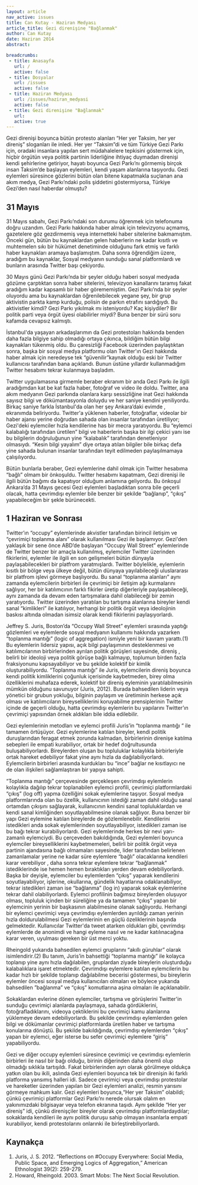```yaml
---
layout: article
nav_active: issues
title: Can Kutay - Haziran Medyası
article_title: Gezi direnişine "Bağlanmak"
author: Can Kutay
date: Haziran 2014
abstract: 

breadcrumbs:
 - title: Anasayfa
   url: /
   active: false
 - title: Dosyalar
   url: /issues
   active: false
 - title: Haziran Medyası
   url: /issues/haziran_medyasi
   active: false
 - title: Gezi direnişine "Bağlanmak"
   url:
   active: true
---
```

Gezi direnişi boyunca bütün protesto alanları “Her yer Taksim, her yer direniş” sloganları ile 
inledi. Her yer “Taksim”di ve tüm Türkiye Gezi Parkı için, oradaki insanlara yapılan sert müdahalelere 
tepkisini göstermek için, hiçbir örgütün veya politik partinin liderliğine ihtiyaç duymadan direnişi 
kendi şehirlerine getiriyor, hayatı boyunca Gezi Parkı’nı görmemiş birçok insan Taksim’de başlayan 
eylemleri, kendi yaşam alanlarına taşıyordu. Gezi eylemleri süresince gözlerini bütün olan bitene 
kapatmakla suçlanan ana akım medya, Gezi Parkı’ndaki polis şiddetini göstermiyorsa, Türkiye 
Gezi’den nasıl haberdar olmuştu? 


31 Mayıs 
---
31 Mayıs sabahı, Gezi Parkı’ndaki son durumu öğrenmek için telefonuma doğru uzandım. Gezi 
Parkı hakkında haber almak için televizyonu açmamış, gazetelere göz gezdirmemiş veya internetteki 
haber sitelerine bakmamıştım. Önceki gün, bütün bu kaynaklardan gelen haberlerin ne kadar kısıtlı ve 
muhtemelen sıkı bir hükümet denetiminde olduğunu fark etmiş ve farklı haber kaynakları aramaya 
başlamıştım. Daha sonra öğrendiğim üzere, aradığım bu kaynaklar, Sosyal medyanın sunduğu sanal 
platformlardı ve bunların arasında Twitter başı çekiyordu.


30 Mayıs günü Gezi Parkı’nda bir şeyler olduğu haberi sosyal medyada gözüme çarptıktan 
sonra haber sitelerini, televizyon kanallarını taramış fakat aradığım kadar kapsamlı bir haber 
görememiştim. Gezi Parkı’nda bir şeyler oluyordu ama bu kaynaklardan öğrenilebilecek yegane şey, 
bir grup aktivistin parkta kamp kurduğu, polisin de parkın etrafını sardığıydı. Bu aktivistler kimdi? Gezi 
Parkı yıkılmak mı isteniyordu? Kaç kişiydiler? Bir politik parti veya örgüt üyesi olabilirler miydi? Buna 
benzer bir sürü soru kafamda cevapsız kalmıştı. 


İstanbul'da yaşayan arkadaşlarımın da Gezi protestoları hakkında benden daha fazla bilgiye 
sahip olmadığı ortaya çıkınca, bildiğim bütün bilgi kaynakları tükenmiş oldu. Bu çaresizliği Facebook üzerinden paylaştıktan sonra, başka bir sosyal medya platformu olan Twitter'ın Gezi hakkında haber 
almak için neredeyse tek “güvenilir”kaynak olduğu eski bir Twitter kullanıcısı tarafından bana 
açıklandı. Bunun üstüne yıllardır kullanmadığım Twitter hesabımı tekrar kulanmaya başladım. 



Twitter uygulamasına girmemle beraber ekranım bir anda Gezi Parkı ile ilgili aradığımdan kat 
be kat fazla haber, fotoğraf ve video ile doldu. Twitter, ana akım medyanın Gezi parkında olanlara 
karşı sessizliğine inat Gezi hakkında sayısız bilgi ve dökümantasyonla doluydu ve her saniye kendini 
yeniliyordu. Birkaç saniye farkla İstanbul'da olan her şey Ankara’daki evimde , ekranımda beliriyordu. 
Twitter'a yüklenen haberler, fotoğraflar, videolar bir haber ajansı yerine doğrudan sahada olan 
insanlar tarafından üretiliyor; Gezi'deki eylemciler hızla kendilerine has bir mecra yaratıyordu. Bu 
“eylemci kalabalığı tarafından üretilen” bilgi ve haberlerin başka bir ilgi çekici yanı ise bu bilgilerin 
doğruluğunun yine “kalabalık” tarafından denetleniyor olmasıydı. “Kesin bilgi yayalım” diye ortaya 
atılan bilgiler bile birkaç defa yine sahada bulunan insanlar tarafından teyit edilmeden 
paylaşılmamaya çalışılıyordu. 


Bütün bunlarla beraber, Gezi eylemlerine dahil olmak için Twitter hesabıma “bağlı” olmam 
bir önkoşuldu. Twitter hesabımı kapatmam, Gezi direnişi ile ilgili bütün bağımı da kapatıyor olduğum 
anlamına geliyordu. Bu önkoşul Ankara’da 31 Mayıs gecesi Gezi eylemleri başladıktan sonra bile 
geçerli olacak, hatta çevrimdışı eylemler bile benzer bir şekilde “bağlanıp”, “çıkış” yapabileceğim bir 
şekle bürünecekti. 


1 Haziran ve Sonrası 
---
Twitter’ın “occupy” eylemlerinde akvistler tarafından birincil iletişim ve “çevrimiçi toplanma 
alanı” olarak kullanılması Gezi ile başlamıyor. Gezi'den yaklaşık bir sene önce ABD’de başlayan 
“Occupy Wall Street” eylemlerinde de Twitter benzer bir amaçla kullanılmış, eylemciler Twitter 
üzerinden fikirlerini, eylemler ile ilgili en son gelişmeleri bütün dünyayla paylaşabilecekleri bir 
platfrom yaratmışlardı. Twitter böylelikle, eylemlerin kısıtlı bir bölge veya ülkeye değil, bütün dünyaya 
yayılabileceği uluslararası bir platfrom işlevi görmeye başlıyordu. Bu sanal “toplanma alanları” aynı zamanda eylemcilerin birbirleri ile çevrimiçi bir iletişim ağı kurmalarını sağlıyor, her bir katılımcının 
farklı fikirler üretip diğerleriyle paylaşabileceği, aynı zamanda da devam eden tartışmalara dahil 
olabileceği bir zemin yaratıyordu. Twitter üzerinden yaratılan bu tartışma alanlarına bireyler kendi 
sanal “kimlikleri” ile katılıyor, herhangi bir politik örgüt veya ideolojinin baskısı altında olmadan 
isimsiz olarak kendi fikirlerini paylaşıyorlardı. 


Jeffrey S. Juris, Boston’da “Occupy Wall Street” eylemleri sırasında yaptığı gözlemleri ve 
eylemlerde sosyal medyanın kullanımı hakkında yazarken “toplanma mantığı” (logic of aggregation) 
ismiyle yeni bir kavram yarattı.(1) Bu eylemlerin lidersiz yapısı, açık bilgi paylaşımının desteklenmesi ve 
katılımcılarının birbirlerinden ayrılan politik görüşleri sayesinde, direniş , belirli bir ideoloji veya 
politik görüşe bağlı kalmayıp, toplumun birden fazla fraksiyonunu kapsayabiliyor ve bu şekilde 
kolektif bir kimlik oluşturabiliyordu. “Toplanma mantığı” ile Juris, eylemcilerin direniş boyunca kendi 
politik kimliklerini çoğunluk içerisinde kaybetmeden, birey olma özelliklerini muhafaza ederek, 
kolektif bir direniş eyleminin yaratılabilmesinin mümkün olduğunu savunuyor (Juris, 2012). 
Burada bahsedilen liderin veya yönetici bir grubun yokluğu, bilginin paylaşım ve üretiminin herkese 
açık olması ve katılımcıların bireyselliklerini koruyabilme prensiplerinin Twitter içinde de geçerli 
olduğu, hatta çevrimdışı eylemlerin bu yapılarını Twitter’ın çevrimiçi yapısından örnek aldıkları bile 
iddia edilebilir. 


Gezi eylemlerinin metodları ve eylemci profili Juris’in “toplanma mantığı “ ile tamamen 
örtüşüyor. Gezi eylemlerine katılan bireyler, kendi politik duruşlarından feragat etmek zorunda 
kalmadan, birbirlerinin direnişe katılma sebepleri ile empati kurabiliyor, ortak bir hedef 
doğrultusunda buluşabiliyorlardı. Bireylerden oluşan bu topluluklar kolaylıkla birbirleriyle ortak 
hareket edebiliyor fakat yine aynı hızla da dağılabiliyorlardı. Eylemcilerin birbirleri arasında kurdukları 
bu “ince” bağlar ne kısıtlayıcı ne de olan ilişkileri sağlamlaştıran bir yapıya sahipti. 


“Toplanma mantığı” çerçevesinde gerçekleşen çevrimdışı eylemlerin kolaylıkla dağılıp tekrar 
toplanabilen eylemci profili, çevrimiçi platformlardaki “çıkış” (log off) yapma özelliğini sokak eylemlerine taşıyor. Sosyal medya platformlarında olan bu özellik, kullanıcının istediği zaman dahil 
olduğu sanal ortamdan çıkışını sağlayarak, kullanıcının kendini sanal topluluklardan ve kendi sanal 
kimliğinden soyutlayabilmesine olanak sağlıyor. Buna benzer bir yapı Gezi eylemine katılan bireylerde 
de gözlemlenebilir. Kendilerini istedikleri anda sokak eylemlerinden soyutlayabiliyor, istedikleri zaman 
ise bu bağı tekrar kurabiliyorlardı. Gezi eylemlerinde herkes bir nevi yarı-zamanlı eylemciydi. Bu 
çerçeveden bakıldığında, Gezi eylemleri boyunca eylemciler bireyselliklerini kaybetmemeleri, belirli 
bir politik örgüt veya partinin ajandasına bağlı olmamaları sayesinde, lider tarafından belirlenen 
zamanlamalar yerine ne kadar süre eylemlere “bağlı” olacaklarına kendileri karar verebiliyor , daha 
sonra tekrar eylemlere tekrar “bağlanmak” istediklerinde ise hemen hemen bıraktıkları yerden devam 
edebiliyorlardı. Başka bir deyişle, eylemciler bu eylemlerden “çıkış” yaparak kendilerini 
soyutlayabiliyor, işlerine, okullarına, gündelik hayatlarına odaklanabiliyor, tekrar istedikleri zaman ise 
“bağlanma” (log in) yaparak sokak eylemlerine tekrar dahil olabiliyorlardı. Eylemci profilinin bağımsız 
bireylerden oluşuyor olması, topluluk içinden bir süreliğine ya da tamamen “çıkış” yapan bir 
eylemcinin yerinin bir başkasının alabilmesine olanak sağlıyordu. Herhangi bir eylemci çevrimiçi veya 
çevrimdışı eylemlerden ayrıldığı zaman yerinin hızla doldurulabilmesi Gezi eylemlerinin en güçlü 
özeliklerinin başında gelmektedir. Kullanıcılar Twitter'da tweet atarken oldukları gibi, çevrimdışı 
eylemlerde de anonimdi ve hangi eyleme nasıl ve ne kadar katılınacağına karar veren, uyulması 
gereken bir üst merci yoktu. 


Rheingold yukarıda bahsedilen eylemci gruplarını “akıllı güruhlar” olarak isimlendirir.(2) Bu 
tanım, Juris’in bahsettiği “toplanma mantığı” ile kolayca toplanıp yine aynı hızla dağılabilen, 
gruplardan ziyade bireylerin oluşturduğu kalabalıklara işaret etmektedir. Çevrimdışı eylemlere katılan 
eylemcilerin bu kadar hızlı bir şekilde toplanıp dağılabilme becerisi göstermesi, bu bireylerin 
eylemler öncesi sosyal medya kullanıcıları olmaları ve böylece yukarıda bahsedilen ”bağlanma” ve 
“çıkış” komutlarına aşina olmaları ile açıklanabilir.


Sokaklardan evlerine dönen eylemciler, tartışma ve görüşlerini Twitter'in sunduğu çevrimiçi 
alanlarda paylaşmaya, sahada gördüklerini, fotoğrafladıklarını, videoya çektiklerini bu çevrimiçi kamu alanlarına yüklemeye devam edebiliyorlardı. Bu şekilde çevrimdışı eylemlerden gelen bilgi ve 
dökümanlar çevrimiçi platformlarda üretilen haber ve tartışma konularına dönüştü. Bu şekilde 
bakıldığında, çevrimdışı eylemlerden “çıkış” yapan bir eylemci, eğer isterse bu sefer çevrimiçi 
eylemlere “giriş” yapabiliyordu. 


Gezi ve diğer occupy eylemleri süresince çevrimiçi ve çevrimdışı eylemlerin birbirleri ile nasıl 
bir bağı olduğu, birinin diğerinden daha önemli olup olmadığı sıklıkla tartışıldı. Fakat birbirlerinden 
ayrı olarak görülmeye oldukça yatkın olan bu ikili, aslında Gezi eylemleri boyunca tek bir direnişin iki 
farklı platforma yansımış halleri idi. Sadece çevrimiçi veya çevrimdışı protestolar ve hareketler 
üzerinden yapılan bir Gezi eylemleri analizi, resmin yarısını görmeye mahkum kalır. Gezi eylemleri 
boyunca,“Her yer Taksim” olabildi; çünkü çevrimiçi platformlar Gezi Parkı’nı nerede olursak olalım en 
yakınımızdaki bilgisayar veya telefon ekranına taşıdı. Aynı şekilde “Her yer direniş” idi, çünkü 
direnişçiler bireyler olarak çevrimdışı platformlardaydılar; sokaklarda kendileri ile aynı politik duruşu 
sahip olmayan insanlarla empati kurabiliyor, kendi protestolarını onlarınki ile birleştirebiliyorlardı. 


Kaynakça
---
1. Juris, J. S. 2012. “Reflections on #Occupy Everywhere: Social Media, Public Space, and Emerging Logics of Aggregation,” 
American Ethnologist 39(2): 259-279.
2. Howard, Rheingold. 2003. Smart Mobs: The Next Social Revolution. 
